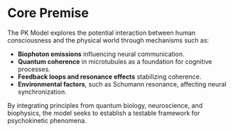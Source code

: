 # Core Premise

The PK Model explores the potential interaction between human consciousness and the physical world through mechanisms such as:
- **Biophoton emissions** influencing neural communication.
- **Quantum coherence** in microtubules as a foundation for cognitive processes.
- **Feedback loops and resonance effects** stabilizing coherence.
- **Environmental factors**, such as Schumann resonance, affecting neural synchronization.

By integrating principles from quantum biology, neuroscience, and biophysics, the model seeks to establish a testable framework for psychokinetic phenomena.
